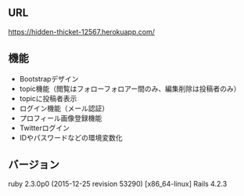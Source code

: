 ## URL

https://hidden-thicket-12567.herokuapp.com/

## 機能

- Bootstrapデザイン
- topic機能（閲覧はフォローフォロアー間のみ、編集削除は投稿者のみ）
- topicに投稿者表示
- ログイン機能（メール認証）
- プロフィール画像登録機能
- Twitterログイン
- IDやパスワードなどの環境変数化

## バージョン

ruby 2.3.0p0 (2015-12-25 revision 53290) [x86_64-linux]
Rails 4.2.3
